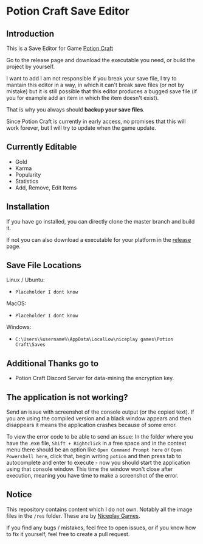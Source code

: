 Potion Craft Save Editor
========================

## Introduction
This is a Save Editor for Game [Potion Craft](https://www.potioncraft.com/)

Go to the release page and download the executable you need, or build the project by yourself.

I want to add I am not responsible if you break your save file, I try to mantain this editor in a way, 
in which it can't break save files (or not by mistake) but it is still possible that this editor produces
a bugged save file (if you for example add an item in which the item doesn't exist).

That is why you always should **backup your save files**.

Since Potion Craft is currently in early access, 
no promises that this will work forever, but I will try to update when the game update.

## Currently Editable
* Gold
* Karma
* Popularity
* Statistics
* Add, Remove, Edit Items

## Installation

If you have go installed, you can directly clone the master branch and build it.

If not you can also download a executable for your platform in the [release](https://github.com/foxwhite25/PCSE/releases) page.

## Save File Locations

Linux / Ubuntu:

* `Placeholder I dont know`

MacOS:

* `Placeholder I dont know`

Windows:

* `C:\Users\%username%\AppData\LocalLow\niceplay games\Potion Craft\Saves`

## Additional Thanks go to

* Potion Craft Discord Server for data-mining the encryption key.

## The application is not working?

Send an issue with screenshot of the console output (or the copied text).
If you are using the compiled version and a black window appears and then disappears it means the application crashes because of some error.

To view the error code to be able to send an issue:
In the folder where you have the .exe file, `Shift + Rightclick` in a free space and in the context menu there should be an option like `Open Command Prompt here` or `Open Powershell here`, 
click that, begin writing `potion` and then press tab to autocomplete and enter to execute - now you should start the application using that console window. This time the window won't close after execution, meaning you have time to make a screenshot of the error.

## Notice

This repository contains content which I do not own.
Notably all the image files in the `/res` folder. These are by [Niceplay Games](http://niceplay-games.com/).

If you find any bugs / mistakes, feel free to open issues, or if you know how to fix it yourself, feel free to create a pull request.